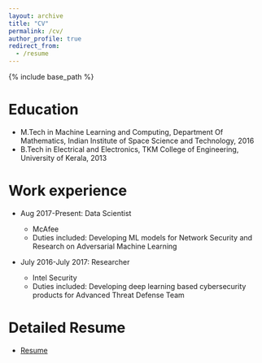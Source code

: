 ```yaml
---
layout: archive
title: "CV"
permalink: /cv/
author_profile: true
redirect_from:
  - /resume
---
```


{% include base_path %}

Education
======
* M.Tech in Machine Learning and Computing, Department Of Mathematics, Indian Institute of Space Science and Technology, 2016
* B.Tech in Electrical and Electronics, TKM College of Engineering, University of Kerala, 2013


Work experience
======
* Aug 2017-Present: Data Scientist
  * McAfee
  * Duties included: Developing ML models for Network Security and Research on Adversarial Machine Learning

* July 2016-July 2017: Researcher
  * Intel Security
  * Duties included: Developing deep learning based cybersecurity products for Advanced Threat Defense Team


Detailed Resume
======
* [Resume](../files/vaisakh_WR.pdf)
